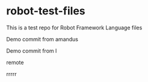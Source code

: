 # robot-test-files

This is a test repo for Robot Framework Language files

Demo commit from amandus


Demo commit from l

remote

rrrrr
